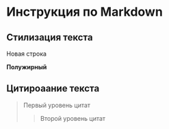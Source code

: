 # Инструкция по Markdown

## Стилизация текста

Новая строка

**Полужирный**

## Цитироаание текста
> Первый уровень цитат
>> Второй уровень цитат